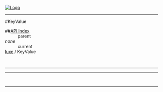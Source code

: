 
[![Logo](../../images/logo.png)](../../index.html)

---

#KeyValue


##[API Index](../../api/index.html#luxe)   
&emsp;&emsp;&emsp;parent    
_none_   
&emsp;&emsp;&emsp;current    
[luxe](./) / KeyValue

<br/>

---




---



&nbsp;
&nbsp;
&nbsp;

---  


&nbsp;   
&nbsp;   